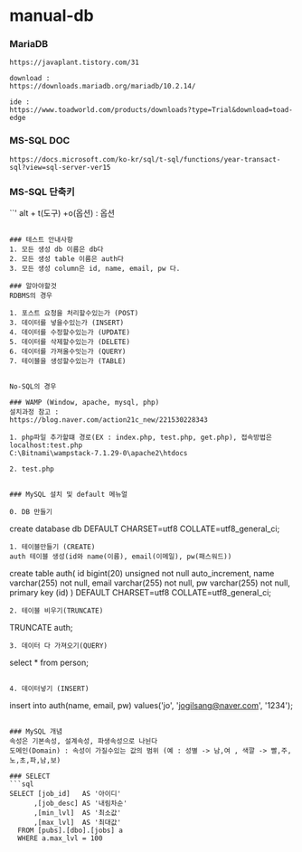 # manual-db

### MariaDB
```
https://javaplant.tistory.com/31

download : 
https://downloads.mariadb.org/mariadb/10.2.14/

ide :
https://www.toadworld.com/products/downloads?type=Trial&download=toad-edge
```

### MS-SQL DOC
```
https://docs.microsoft.com/ko-kr/sql/t-sql/functions/year-transact-sql?view=sql-server-ver15
```

### MS-SQL 단축키
``'
alt + t(도구) +o(옵션) : 옵션 
```

### 테스트 안내사항
1. 모든 생성 db 이름은 db다  
2. 모든 생성 table 이름은 auth다  
3. 모든 생성 column은 id, name, email, pw 다.  

### 알아야할것
RDBMS의 경우

1. 포스트 요청을 처리할수있는가 (POST)
3. 데이터를 넣을수있는가 (INSERT)
4. 데이터를 수정할수있는가 (UPDATE)
5. 데이터를 삭제할수있는가 (DELETE)
6. 데이터를 가져올수잇는가 (QUERY)
7. 테이블을 생성할수있는가 (TABLE)


No-SQL의 경우

### WAMP (Window, apache, mysql, php)  
설치과정 참고 :  
https://blog.naver.com/action21c_new/221530228343  

1. php파일 추가할떄 경로(EX : index.php, test.php, get.php), 접속방법은 localhost:test.php  
C:\Bitnami\wampstack-7.1.29-0\apache2\htdocs  

2. test.php
```
<?php
    phpinfo();
?>
```

### MySQL 설치 및 default 메뉴얼

0. DB 만들기
```
create database db DEFAULT CHARSET=utf8 COLLATE=utf8_general_ci;
```
1. 테이블만들기 (CREATE)
auth 테이블 생성(id와 name(이름), email(이메일), pw(패스워드))
```
create table auth(
     id bigint(20) unsigned not null auto_increment,
     name varchar(255) not null,
     email varchar(255) not null,
     pw varchar(255) not null,
     primary key (id)
)  DEFAULT CHARSET=utf8 COLLATE=utf8_general_ci;
```
2. 테이블 비우기(TRUNCATE)
```
TRUNCATE auth;
```
3. 데이터 다 가져오기(QUERY)
```
select * from person;
```

4. 데이터넣기 (INSERT)
```
insert into auth(name, email, pw) values('jo', 'jogilsang@naver.com', '1234');
```

### MySQL 개념
속성은 기본속성, 설계속성, 파생속성으로 나뉜다
도메인(Domain) : 속성이 가질수있는 값의 범위 (예 : 성별 -> 남,여 , 색깔 -> 빨,주,노,초,파,남,보)

### SELECT
```sql
SELECT [job_id]   AS '아이디'
      ,[job_desc] AS '내림차순'
      ,[min_lvl]  AS '최소값'
      ,[max_lvl]  AS '최대값'
  FROM [pubs].[dbo].[jobs] a
  WHERE a.max_lvl = 100
```
